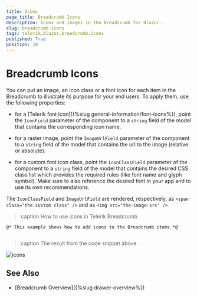 ```yaml
---
title: Icons
page_title: Breadcrumb Icons
description: Icons and images in the Breadcrumb for Blazor.
slug: breadcrumb-icons
tags: telerik,blazor,breadcrumb,icons
published: True
position: 10
---
```


# Breadcrumb Icons

You can put an image, an icon class or a font icon for each item in the Breadcrumb to illustrate its purpose for your end users. To apply them, use the following properties:

* for a [Telerik font icon]({%slug general-information/font-icons%}), point the `IconField` parameter of the component to a `string` field of the model that contains the corresponding icon name.

* for a raster image, point the `ImageUrlField` parameter of the component to a `string` field of the model that contains the url to the image (relative or absolute).

* for a custom font icon class, point the `IconClassField` parameter of the component to a `string` field of the model that contains the desired CSS class list which provides the required rules (like font name and glyph symbol). Make sure to also reference the desired font in your app and to use its own recommendations.

The `IconClassField` and `ImageUrlField` are rendered, respectively, as `<span class="the custom class" />` and as `<img src="the-image-src" />`

>caption How to use icons in Telerik Breadcrumb

````CSHTML
@* This example shows how to add icons to the Breadcrumb items *@


````

>caption The result from the code snippet above

![icons](images/drawer-icons.png)



## See Also

  * [Breadcrumb Overview]({%slug drawer-overview%})
